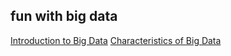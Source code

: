 ## fun with big data

[Introduction to Big Data](bigdata_intro.md)
[Characteristics of Big Data](characteristics_of_big_data.md)

